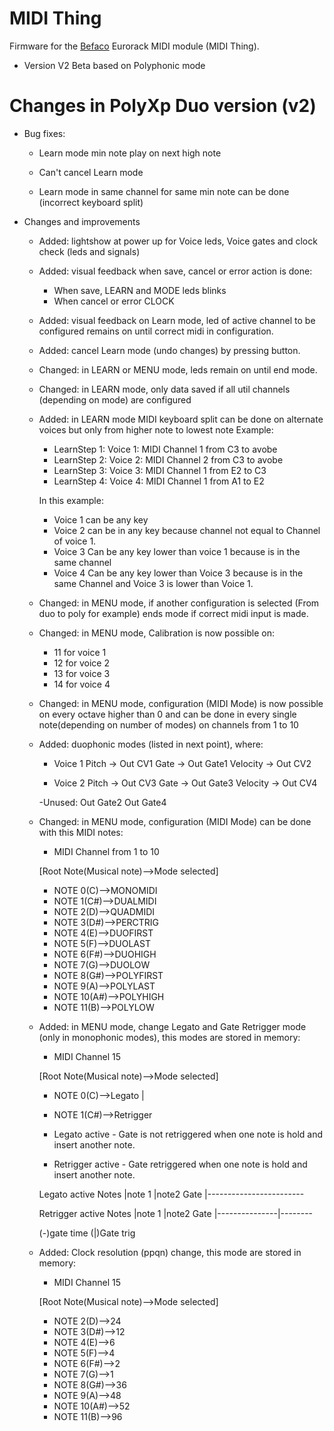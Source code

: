# MIDI Thing
Firmware for the [Befaco](http://befaco.org) Eurorack MIDI module (MIDI Thing).

- Version V2 Beta based on Polyphonic mode

# Changes in PolyXp Duo version (v2)

- Bug fixes:
	- Learn mode min note play on next high note
	
	- Can't cancel Learn mode 
	
	- Learn mode in same channel for same min note can be done (incorrect keyboard split)

- Changes and improvements
	- Added: lightshow at power up for Voice leds, Voice gates and clock check (leds and signals)
	
	- Added: visual feedback when save, cancel or error action is done:
		- When save, LEARN and MODE leds blinks 
		- When cancel or error CLOCK
		
	- Added: visual feedback on Learn mode, led of active channel to be configured remains 
		on until correct midi in configuration.
		
	- Added: cancel Learn mode (undo changes) by pressing button.
	
	- Changed: in LEARN or MENU mode, leds remain on until end mode.
	
	- Changed: in LEARN mode, only data saved if all util channels (depending on mode) are configured
	
	- Added: in LEARN mode MIDI keyboard split can be done on alternate voices but only from higher note 
		to lowest note Example:
		- LearnStep 1: Voice 1: MIDI Channel 1 from C3 to avobe
		- LearnStep 2: Voice 2: MIDI Channel 2 from C3 to avobe
		- LearnStep 3: Voice 3: MIDI Channel 1 from E2 to C3
		- LearnStep 4: Voice 4: MIDI Channel 1 from A1 to E2
 
		In this example:
		- Voice 1 can be any key
		- Voice 2 can be in any key because channel not equal to Channel of voice 1.
		- Voice 3 Can be any key lower than voice 1 because is in the same channel
		- Voice 4 Can be any key lower than Voice 3 because is in the same Channel and Voice 3 is lower than Voice 1.
		
	- Changed: in MENU mode, if another configuration is selected (From duo to poly for example) 
		ends mode if correct midi input is made.
		
	- Changed: in MENU mode, Calibration is now possible on:
		- 11 for voice 1
		- 12 for voice 2
		- 13 for voice 3
		- 14 for voice 4
		
	- Changed: in MENU mode, configuration (MIDI Mode) is now possible on every octave higher than 0 
		and can be done in every single note(depending on number of modes) on channels from 1 to 10
	
	- Added: duophonic modes (listed in next point), where:
		- Voice 1
			Pitch 	 -> Out CV1
			Gate	 -> Out Gate1
			Velocity ->	Out CV2

		- Voice 2
			Pitch	 -> Out CV3
			Gate	 -> Out Gate3
			Velocity ->	Out CV4

		-Unused: 
			Out Gate2
			Out Gate4
		
	- Changed: in MENU mode, configuration (MIDI Mode) can be done with this MIDI notes:
		- MIDI Channel from 1 to 10

		[Root Note(Musical note)-->Mode selected]
		- NOTE 0(C)-->MONOMIDI
		- NOTE 1(C#)-->DUALMIDI
		- NOTE 2(D)-->QUADMIDI
		- NOTE 3(D#)-->PERCTRIG
		- NOTE 4(E)-->DUOFIRST
		- NOTE 5(F)-->DUOLAST
		- NOTE 6(F#)-->DUOHIGH
		- NOTE 7(G)-->DUOLOW
		- NOTE 8(G#)-->POLYFIRST
		- NOTE 9(A)-->POLYLAST
		- NOTE 10(A#)-->POLYHIGH
		- NOTE 11(B)-->POLYLOW

	- Added: in MENU mode, change Legato and Gate Retrigger mode (only in monophonic modes), this modes are stored in memory: 
		- MIDI Channel 15
		
		[Root Note(Musical note)-->Mode selected]
		- NOTE 0(C)-->Legato		|
		- NOTE 1(C#)-->Retrigger


		- Legato active         - Gate is not retriggered when one note is hold and insert another note.
		- Retrigger active 	- Gate retriggered when one note is hold and insert another note.
	
		Legato active
			Notes  	|note 1         |note2
			Gate   	|------------------------

		Retrigger active
			Notes  	|note 1         |note2
			Gate	|---------------|--------
		
		(-)gate time
		(|)Gate trig		
 
	- Added: Clock resolution (ppqn) change, this mode are stored in memory:
		- MIDI Channel 15
		
		[Root Note(Musical note)-->Mode selected]
		- NOTE 2(D)-->24
		- NOTE 3(D#)-->12
		- NOTE 4(E)-->6
		- NOTE 5(F)-->4
		- NOTE 6(F#)-->2
		- NOTE 7(G)-->1
		- NOTE 8(G#)-->36
		- NOTE 9(A)-->48
		- NOTE 10(A#)-->52
		- NOTE 11(B)-->96

